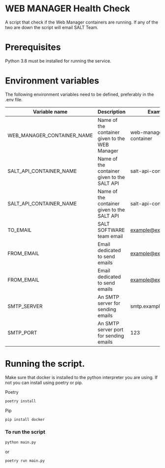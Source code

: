 # WEB MANAGER Health Check
A script that check if the Web Manager containers are running. 
If any of the two are down the script will email SALT Team. 

# Prerequisites
Python 3.8 must be installed for running the service.

# Environment variables
The following environment variables need to be defined, preferably in the .env file.

| Variable name              | Description                                    | Example               |
|----------------------------|------------------------------------------------|-----------------------|
| WEB_MANAGER_CONTAINER_NAME | Name of the container given to the WEB Manager | web-manager-container |
| SALT_API_CONTAINER_NAME    | Name of the container given to the SALT API    | salt-api-container    |
| SALT_API_CONTAINER_NAME    | Name of the container given to the SALT API    | salt-api-container    |
| TO_EMAIL                   | SALT SOFTWARE team email                       | example@example.com   |
| FROM_EMAIL                 | Email dedicated to send emails                 | example@example.com   |
| FROM_EMAIL                 | Email dedicated to send emails                 | example@example.com   |
| SMTP_SERVER                | An SMTP server for sending emails              | smtp.example.com      |
| SMTP_PORT                  | An SMTP server port for sending emails         | 123                   |

# Running the script.

Make sure that docker is installed to the python interpreter you are using.
If not you can install using poetry or pip. 

Poetry
```bash
poetry install
```
Pip
```bash
pip install docker
```

### To run the script
```bash
python main.py
```

or 
```bash
poetry run main.py
```